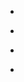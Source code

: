 
- [](/2014/01/418605872232022016/)

- [](/2013/10/385984865742913536/)

- [](/2012/05/200811972420304896/)

- [](/2012/02/164709415138766848/)
